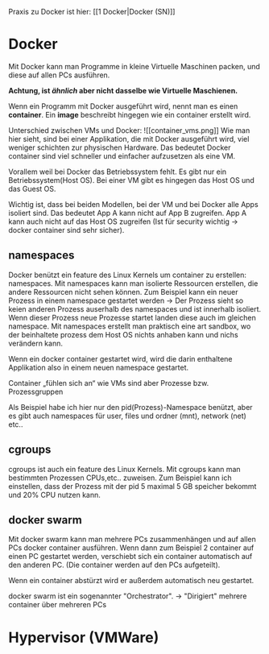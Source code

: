 Praxis zu Docker ist hier: [[1 Docker|Docker (SN)]]

# Docker
Mit Docker kann man Programme in kleine Virtuelle Maschinen packen, und diese auf allen PCs ausführen.

**Achtung, ist *ähnlich* aber nicht dasselbe wie Virtuelle Maschienen.**

Wenn ein Programm mit Docker ausgeführt wird, nennt man es einen **container**. Ein **image** beschreibt hingegen wie ein container erstellt wird.

Unterschied zwischen VMs und Docker:
![[container_vms.png]]
Wie man hier sieht, sind bei einer Applikation, die mit Docker ausgeführt wird, viel weniger schichten zur physischen Hardware. Das bedeutet Docker container sind viel schneller und einfacher aufzusetzen als eine VM.

Vorallem weil bei Docker das Betriebssystem fehlt. Es gibt nur ein Betriebssystem(Host OS). Bei einer VM gibt es hingegen das Host OS und das Guest OS.

Wichtig ist, dass bei beiden Modellen, bei der VM und bei Docker alle Apps isoliert sind. Das bedeutet App A kann nicht auf App B zugreifen. App A kann auch nicht auf das Host OS zugreifen (Ist für security wichtig -> docker container sind sehr sicher).

## namespaces
Docker benützt ein feature des Linux Kernels um container zu erstellen: namespaces.
Mit namespaces kann man isolierte Ressourcen erstellen, die andere Ressourcen nicht sehen können.
Zum Beispiel kann ein neuer Prozess in einem namespace gestartet werden -> Der Prozess sieht so keien anderen Prozess auserhalb des namespaces und ist innerhalb isoliert. Wenn dieser Prozess neue Prozesse startet landen diese auch im gleichen namespace. Mit namespaces erstellt man praktisch eine art sandbox, wo der beinhaltete prozess dem Host OS nichts anhaben kann und nichs verändern kann.

Wenn ein docker container gestartet wird, wird die darin enthaltene Applikation also in einem neuen namespace gestartet.

Container „fühlen sich an“ wie VMs sind aber Prozesse bzw. Prozessgruppen

Als Beispiel habe ich hier nur den pid(Prozess)-Namespace benützt, aber es gibt auch namespaces für user, files und ordner (mnt), network (net) etc..


## cgroups
cgroups ist auch ein feature des Linux Kernels.
Mit cgroups kann man bestimmten Prozessen CPUs,etc.. zuweisen.
Zum Beispiel kann ich einstellen, dass der Prozess mit der pid 5 maximal 5 GB speicher bekommt und 20% CPU nutzen kann.

## docker swarm
Mit docker swarm kann man mehrere PCs zusammenhängen und auf allen PCs docker container ausführen.
Wenn dann zum Beispiel 2 container auf einen PC gestartet werden, verschiebt sich ein container automatisch auf den anderen PC. (Die container werden auf den PCs aufgeteilt).

Wenn ein container abstürzt wird er außerdem automatisch neu gestartet.

docker swarm ist ein sogenannter "Orchestrator". -> "Dirigiert" mehrere container über mehreren PCs

# Hypervisor (VMWare)